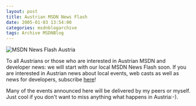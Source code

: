 ```yaml
---
layout: post
title: Austrian MSDN News Flash
date: 2005-01-03 13:54:00
categories: msdnblogarchive
tags: Archive MSDNBlog
---
```


![MSDN News Flash Austria](http://www.dotnetexperts.at/Controls/ImageView/Image.aspx?FileId=cddf06fc-7233-46d3-9e6d-be5bf868019a)

 To all Austrians or those who are interested in Austrian MSDN and developer news: we will start with our local MSDN News Flash soon. If you are interested in Austrian news about local events, web casts as well as news for developers, subscribe [here](http://www.microsoft.com/austria/msdn/newsletter.mspx)!

 Many of the events announced here will be delivered by my peers or myself. Just cool if you don't want to miss anything what happens in Austria:-).


